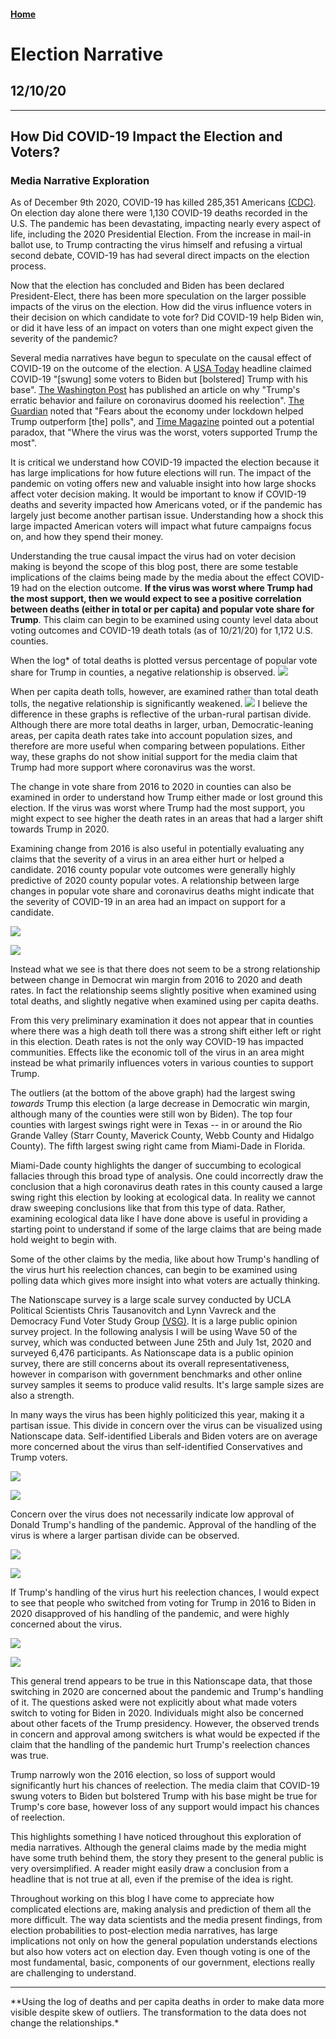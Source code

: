 #### [Home](https://cassidybargell.github.io/election_analytics/)

# Election Narrative
## 12/10/20

<hr>

## How Did COVID-19 Impact the Election and Voters?
### Media Narrative Exploration

As of December 9th 2020, COVID-19 has killed 285,351 Americans [(CDC)](https://covid.cdc.gov/covid-data-tracker/#cases_casesper100klast7days). On election day alone there were 1,130 COVID-19 deaths recorded in the U.S. The pandemic has been devastating, impacting nearly every aspect of life, including the 2020 Presidential Election. From the increase in mail-in ballot use, to Trump contracting the virus himself and refusing a virtual second debate, COVID-19 has had several direct impacts on the election process.

Now that the election has concluded and Biden has been declared President-Elect, there has been more speculation on the larger possible impacts of the virus on the election. How did the virus influence voters in their decision on which candidate to vote for? Did COVID-19 help Biden win, or did it have less of an impact on voters than one might expect given the severity of the pandemic? 

Several media narratives have begun to speculate on the causal effect of COVID-19 on the outcome of the election. A [USA Today](https://www.usatoday.com/story/news/politics/elections/2020/11/09/covid-19-shaped-2020-election-amid-split-biden-trump-response/3729201001/) headline claimed COVID-19 "[swung] some voters to Biden but [bolstered] Trump with his base". [The Washington Post](https://www-washingtonpost-com.ezp-prod1.hul.harvard.edu/elections/interactive/2020/trump-pandemic-coronavirus-election/ions/interactive/2020/trump-pandemic-coronavirus-election/) has published an article on why "Trump's erratic behavior and failure on coronavirus doomed his reelection". [The Guardian](https://www.theguardian.com/world/2020/nov/04/exit-polls-economy-covid-lockdown-trump) noted that "Fears about the economy under lockdown helped Trump outperform [the] polls", and [Time Magazine](https://time.com/5910256/covid-19-presidential-election-outcome/) pointed out a potential paradox, that "Where the virus was the worst, voters supported Trump the most".

It is critical we understand how COVID-19 impacted the election because it has large implications for how future elections will run. The impact of the pandemic on voting offers new and valuable insight into how large shocks affect voter decision making. It would be important to know if COVID-19 deaths and severity impacted how Americans voted, or if the pandemic has largely just become another partisan issue. Understanding how a shock this large impacted American voters will impact what future campaigns focus on, and how they spend their money.

Understanding the true causal impact the virus had on voter decision making is beyond the scope of this blog post, there are some testable implications of the claims being made by the media about the effect COVID-19 had on the election outcome. **If the virus was worst where Trump had the most support, then we would expect to see a positive correlation between deaths (either in total or per capita) and popular vote share for Trump**. This claim can begin to be examined using county level data about voting outcomes and COVID-19 death totals (as of 10/21/20) for 1,172 U.S. counties. 

When the log* of total deaths is plotted versus percentage of popular vote share for Trump in counties, a negative relationship is observed.
![](../figures/narrative/deaths_trumppct.png)

When per capita death tolls, however, are examined rather than total death tolls, the negative relationship is significantly weakened. 
![](../figures/narrative/percap_trumppct.png)
I believe the difference in these graphs is reflective of the urban-rural partisan divide. Although there are more total deaths in larger, urban, Democratic-leaning areas, per capita death rates take into account population sizes, and therefore are more useful when comparing between populations. Either way, these graphs do not show initial support for the media claim that Trump had more support where coronavirus was the worst.

The change in vote share from 2016 to 2020 in counties can also be examined in order to understand how Trump either made or lost ground this election. If the virus was worst where Trump had the most support, you might expect to see higher the death rates in an areas that had a larger shift towards Trump in 2020.

Examining change from 2016 is also useful in potentially evaluating any claims that the severity of a virus in an area either hurt or helped a candidate. 2016 county popular vote outcomes were generally highly predictive of 2020 county popular votes. A relationship between large changes in popular vote share and coronavirus deaths might indicate that the severity of COVID-19 in an area had an impact on support for a candidate. 

![](../figures/narrative/total_change.png)

![](../figures/narrative/percap_change.png)

Instead what we see is that there does not seem to be a strong relationship between change in Democrat win margin from 2016 to 2020 and death rates. In fact the relationship seems slightly positive when examined using total deaths, and slightly negative when examined using per capita deaths.

From this very preliminary examination it does not appear that in counties where there was a high death toll there was a strong shift either left or right in this election. Death rates is not the only way COVID-19 has impacted communities. Effects like the economic toll of the virus in an area might instead be what primarily influences voters in various counties to support Trump.

The outliers (at the bottom of the above graph) had the largest swing *towards* Trump this election (a large decrease in Democratic win margin, although many of the counties were still won by Biden). The top four counties with largest swings right were in Texas -- in or around the Rio Grande Valley (Starr County, Maverick County, Webb County and Hidalgo County). The fifth largest swing right came from Miami-Dade in Florida.

Miami-Dade county highlights the danger of succumbing to ecological fallacies through this broad type of analysis. One could incorrectly draw the conclusion that a high coronavirus death rates in this county caused a large swing right this election by looking at ecological data. In reality we cannot draw sweeping conclusions like that from this type of data. Rather, examining ecological data like I have done above is useful in providing a starting point to understand if some of the large claims that are being made hold weight to begin with. 

Some of the other claims by the media, like about how Trump's handling of the virus hurt his reelection chances, can begin to be examined using polling data which gives more insight into what voters are actually thinking. 

The Nationscape survey is a large scale survey conducted by UCLA Political Scientists Chris Tausanovitch and Lynn Vavreck and the Democracy Fund Voter Study Group [(VSG)](https://www.voterstudygroup.org/publication/nationscape-data-set). It is a large public opinion survey project. In the following analysis I will be using Wave 50 of the survey, which was conducted between June 25th and July 1st, 2020 and surveyed 6,476 participants. As Nationscape data is a public opinion survey, there are still concerns about its overall representativeness, however in comparison with government benchmarks and other online survey samples it seems to produce valid results. It's large sample sizes are also a strength.

In many ways the virus has been highly politicized this year, making it a partisan issue. This divide in concern over the virus can be visualized using Nationscape data. Self-identified Liberals and Biden voters are on average more concerned about the virus than self-identified Conservatives and Trump voters. 

![](../figures/narrative/partisan_concern.png)

![](../figures/narrative/vote-2020_concern.png)

Concern over the virus does not necessarily indicate low approval of Donald Trump's handling of the pandemic. Approval of the handling of the virus is where a larger partisan divide can be observed.

![](../figures/narrative/concern_approval.png)

![](../figures/narrative/dem_approval.png)

If Trump's handling of the virus hurt his reelection chances, I would expect to see that people who switched from voting for Trump in 2016 to Biden in 2020 disapproved of his handling of the pandemic, and were highly concerned about the virus. 

![](../figures/narrative/switchers.png)

![](../figures/narrative/switcher_approve.png)

This general trend appears to be true in this Nationscape data, that those switching in 2020 are concerned about the pandemic and Trump's handling of it. The questions asked were not explicitly about what made voters switch to voting for Biden in 2020. Individuals might also be concerned about other facets of the Trump presidency. However, the observed trends in concern and approval among switchers is what would be expected if the claim that the handling of the pandemic hurt Trump's reelection chances was true.

Trump narrowly won the 2016 election, so loss of support would significantly hurt his chances of reelection. The media claim that COVID-19 swung voters to Biden but bolstered Trump with his base might be true for Trump's core base, however loss of any support would impact his chances of reelection. 

This highlights something I have noticed throughout this exploration of media narratives. Although the general claims made by the media might have some truth behind them, the story they present to the general public is very oversimplified. A reader might easily draw a conclusion from a headline that is not true at all, even if the premise of the idea is right. 

Throughout working on this blog I have come to appreciate how complicated elections are, making analysis and prediction of them all the more difficult. The way data scientists and the media present findings, from election probabilities to post-election media narratives, has large implications not only on how the general population understands elections but also how voters act on election day. Even though voting is one of the most fundamental, basic, components of our government, elections really are challenging to understand. 

<hr>
**Using the log of deaths and per capita deaths in order to make data more visible despite skew of outliers. The transformation to the data does not change the relationships.*